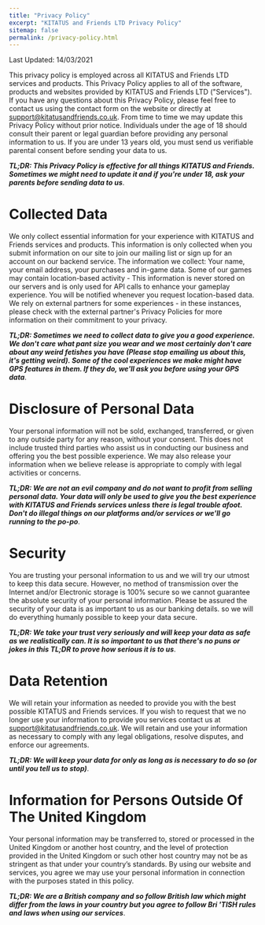 ```yaml
---
title: "Privacy Policy"
excerpt: "KITATUS and Friends LTD Privacy Policy"
sitemap: false
permalink: /privacy-policy.html
---
```


Last Updated: 14/03/2021

This privacy policy is employed across all KITATUS and Friends LTD services and products. This Privacy Policy applies to all of the software, products and websites provided by KITATUS and Friends LTD ("Services"). If you have any questions about this Privacy Policy, please feel free to contact us using the contact form on the website or directly at support@kitatusandfriends.co.uk. From time to time we may update this Privacy Policy without prior notice. Individuals under the age of 18 should consult their parent or legal guardian before providing any personal information to us. If you are under 13 years old, you must send us verifiable parental consent before sending your data to us.

__*TL;DR: This Privacy Policy is effective for all things KITATUS and Friends. Sometimes we might need to update it and if you're under 18, ask your parents before sending data to us*__.

# Collected Data
We only collect essential information for your experience with KITATUS and Friends services and products. This information is only collected when you submit information on our site to join our mailing list or sign up for an account on our backend service. The information we collect: Your name, your email address, your purchases and in-game data. Some of our games may contain location-based activity - This information is never stored on our servers and is only used for API calls to enhance your gameplay experience. You will be notified whenever you request location-based data. We rely on external partners for some experiences - in these instances, please check with the external partner's Privacy Policies for more information on their commitment to your privacy.

__*TL;DR: Sometimes we need to collect data to give you a good experience. We don't care what pant size you wear and we most certainly don't care about any weird fetishes you have (Please stop emailing us about this, it's getting weird).  Some of the cool experiences we make might have GPS features in them. If they do, we'll ask you before using your GPS data*__.

# Disclosure of Personal Data
Your personal information will not be sold, exchanged, transferred, or given to any outside party for any reason, without your consent. This does not include trusted third parties who assist us in conducting our business and offering you the best possible experience. We may also release your information when we believe release is appropriate to comply with legal activities or concerns.

__*TL;DR: We are not an evil company and do not want to profit from selling personal data. Your data will only be used to give you the best experience with KITATUS and Friends services unless there is legal trouble afoot. Don't do illegal things on our platforms and/or services or we'll go running to the po-po*__.

# Security
You are trusting your personal information to us and we will try our utmost to keep this data secure. However, no method of transmission over the Internet and/or Electronic storage is 100% secure so we cannot guarantee the absolute security of your personal information. Please be assured the security of your data is as important to us as our banking details. so we will do everything humanly possible to keep your data secure.

__*TL;DR: We take your trust very seriously and will keep your data as safe as we realistically can. It is so important to us that there's no puns or jokes in this TL;DR to prove how serious it is to us*__.

# Data Retention
We will retain your information as needed to provide you with the best possible KITATUS and Friends services. If you wish to request that we no longer use your information to provide you services contact us at support@kitatusandfriends.co.uk. We will retain and use your information as necessary to comply with any legal obligations, resolve disputes, and enforce our agreements.

__*TL;DR: We will keep your data for only as long as is necessary to do so (or until you tell us to stop)*__.

# Information for Persons Outside Of The United Kingdom
Your personal information may be transferred to, stored or processed in the United Kingdom or another host country, and the level of protection provided in the United Kingdom or such other host country may not be as stringent as that under your country’s standards. By using our website and services, you agree we may use your personal information in connection with the purposes stated in this policy.

__*TL;DR: We are a British company and so follow British law which might differ from the laws in your country but you agree to follow Bri 'TISH rules and laws when using our services*__.